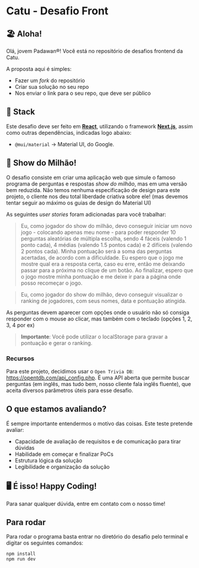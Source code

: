 # Catu - Desafio Front

## 🏖️ Aloha!
Olá, jovem Padawan&reg;! Você está no repositório de desafios frontend da Catu.

A proposta aqui é simples:

- Fazer um _fork_ do repositório
- Criar sua solução no seu repo
- Nos enviar o link para o seu repo, que deve ser público


## 🔧 Stack
Este desafio deve ser feito em **[React](https://react.dev/)**, utilizando o framework **[Next.js](https://nextjs.org/)**, assim como outras dependências, indicadas logo abaixo:

- `@mui/material` -> Material UI, do Google.


## 📖 Show do Milhão!
O desafio consiste em criar uma aplicação web que simule o famoso programa de perguntas e respostas *show do milhão*, mas em uma versão bem reduzida.
Não temos nenhuma especificação de design para este projeto, o cliente nos deu total liberdade criativa sobre ele! (mas devemos tentar seguir ao máximo os guias de design do Material UI)

As seguintes *user stories* foram adicionadas para você trabalhar:

> Eu, como jogador do show do milhão, devo conseguir iniciar um novo jogo - colocando apenas meu nome - para poder responder 10 perguntas aleatórias de múltipla escolha, sendo 4 fáceis (valendo 1 ponto cada), 4 médias (valendo 1.5 pontos cada) e 2 difíceis (valendo 2 pontos cada). Minha pontuação será a soma das perguntas acertadas, de acordo com a dificuldade. Eu espero que o jogo me mostre qual era a resposta certa, caso eu erre, então me deixando passar para a próxima no clique de um botão. Ao finalizar, espero que o jogo mostre minha pontuação e me deixe ir para a página onde posso recomeçar o jogo.

> Eu, como jogador do show do milhão, devo conseguir visualizar o ranking de jogadores, com seus nomes, data e pontuação atingida.

As perguntas devem aparecer com opções onde o usuário não só consiga responder com o mouse ao clicar, mas também com o teclado (opções 1, 2, 3, 4 por ex)

> **Importante**: Você pode utilizar o localStorage para gravar a pontuação e gerar o ranking.

### Recursos

Para este projeto, decidimos usar o `Open Trivia DB`: https://opentdb.com/api_config.php. É uma API aberta que permite buscar perguntas (em inglês, mas tudo bem, nosso cliente fala inglês fluente), que aceita diversos parâmetros úteis para esse desafio.

## O que estamos avaliando?
É sempre importante entendermos o motivo das coisas. Este teste pretende avaliar:
- Capacidade de avaliação de requisitos e de comunicação para tirar dúvidas
- Habilidade em começar e finalizar PoCs
- Estrutura lógica da solução
- Legibilidade e organização da solução


## 🖥️ É isso! Happy Coding!
Para sanar qualquer dúvida, entre em contato com o nosso time!

## Para rodar
Para rodar o programa basta entrar no diretório do desafio pelo terminal e digitar os seguintes comandos:
```
npm install
npm run dev
```
